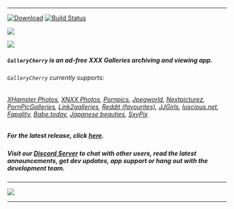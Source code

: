 <!--
  Title: GalleryCherry
  Description: Doujinshi Android App
-->
___

[![Download](https://img.shields.io/badge/GET-the%20APK-brightgreen.svg)](https://github.com/RobbWatershed/GalleryCherry/releases/latest) [![Build Status](https://app.bitrise.io/app/bb99306cfe678782/status.svg?token=Dkxnqyh9qrkFe_sIUGeRNg&branch=master)](https://app.bitrise.io/app/bb99306cfe678782)

[![](https://discordapp.com/api/guilds/528206521767821312/embed.png?style=banner2)](https://discord.gg/waTF8vw)

![](https://github.com/avluis/Hentoid/blob/master/wiki-img/welcome_2023.png)

##### `GalleryCherry` is an ad-free XXX Galleries archiving and viewing app.
###### `GalleryCherry` currently supports:
###### [XHamster Photos](https://m.xhamster.com/photos/), [XNXX Photos](https://multi.xnxx.com/), [Pornpics](https://www.pornpics.com/), [Jpegworld](https://www.jpegworld.com/), [Nextpicturez](http://www.nextpicturez.com/), [PornPicGalleries](http://pornpicgalleries.com/), [Link2galleries](https://www.link2galleries.com/), [Reddit (favourites)](https://www.reddit.com/), [JJGirls](https://jjgirls.com/mobile/), [luscious.net](https://members.luscious.net/porn/), [Fapality](https://fapality.com/photos/), [Babe.today](https://babe.today/), [Japanese beauties](https://japanesebeauties.one/), [SxyPix](https://sxypix.com/)

##### For the latest release, click [here](https://github.com/RobbWatershed/GalleryCherry/releases/latest).

##### Visit our [Discord Server](https://discord.gg/waTF8vw) to chat with other users, read the latest announcements, get dev updates, app support or hang out with the development team.
___
[![](https://github.com/avluis/Hentoid/blob/master/wiki-img/CherryBanner.png)](https://github.com/RobbWatershed/GalleryCherry)
___

<meta name='keywords' content='galleries, xxx, download galleries, android app, galleries android app, xxx galleries android download, xxx gallery android download'>
